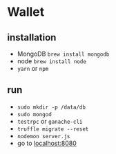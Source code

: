 # Wallet
## installation

 - MongoDB `brew install mongodb`
 - node `brew install node`
 - `yarn` or `npm`

## run

 - `sudo mkdir -p /data/db`
 - `sudo mongod`
 - `testrpc` or `ganache-cli`
 - `truffle migrate --reset`
 - `nodemon server.js`
 - go to [localhost:8080](http://localhost:8080)
